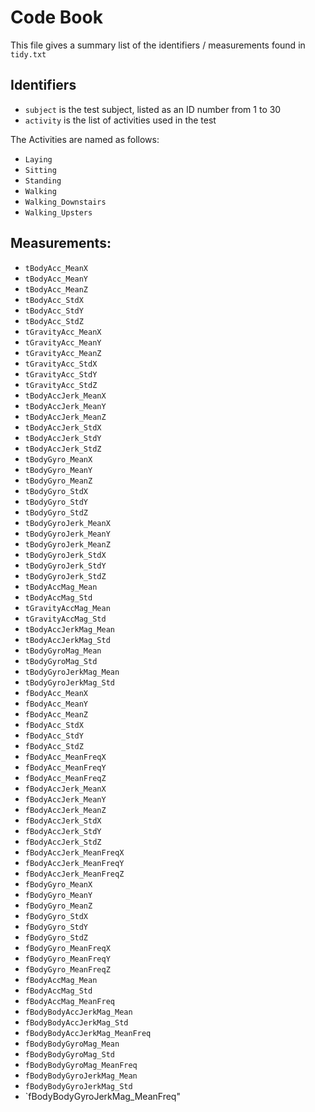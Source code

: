 # Code Book

This file gives a summary list of the identifiers / measurements found in
`tidy.txt`

## Identifiers

- `subject` is the test subject, listed as an ID number from 1 to 30
- `activity` is the list of activities used in the test 

The Activities are named as follows:

- `Laying`
- `Sitting`
- `Standing`
- `Walking`
- `Walking_Downstairs`
- `Walking_Upsters`

## Measurements:

- `tBodyAcc_MeanX`
- `tBodyAcc_MeanY`               
- `tBodyAcc_MeanZ`
- `tBodyAcc_StdX`                
- `tBodyAcc_StdY`
- `tBodyAcc_StdZ`               
- `tGravityAcc_MeanX`
- `tGravityAcc_MeanY`           
- `tGravityAcc_MeanZ`
- `tGravityAcc_StdX`             
- `tGravityAcc_StdY`
- `tGravityAcc_StdZ`            
- `tBodyAccJerk_MeanX`
- `tBodyAccJerk_MeanY`          
- `tBodyAccJerk_MeanZ`
- `tBodyAccJerk_StdX`            
- `tBodyAccJerk_StdY`
- `tBodyAccJerk_StdZ`            
- `tBodyGyro_MeanX`
- `tBodyGyro_MeanY`             
- `tBodyGyro_MeanZ`
- `tBodyGyro_StdX`               
- `tBodyGyro_StdY`
- `tBodyGyro_StdZ`               
- `tBodyGyroJerk_MeanX`
- `tBodyGyroJerk_MeanY`          
- `tBodyGyroJerk_MeanZ`
- `tBodyGyroJerk_StdX`          
- `tBodyGyroJerk_StdY`
- `tBodyGyroJerk_StdZ`          
- `tBodyAccMag_Mean`
- `tBodyAccMag_Std`              
- `tGravityAccMag_Mean`
- `tGravityAccMag_Std`          
- `tBodyAccJerkMag_Mean`
- `tBodyAccJerkMag_Std`          
- `tBodyGyroMag_Mean`
- `tBodyGyroMag_Std`             
- `tBodyGyroJerkMag_Mean`
- `tBodyGyroJerkMag_Std`         
- `fBodyAcc_MeanX`
- `fBodyAcc_MeanY`               
- `fBodyAcc_MeanZ`
- `fBodyAcc_StdX`               
- `fBodyAcc_StdY`
- `fBodyAcc_StdZ`                
- `fBodyAcc_MeanFreqX`    
- `fBodyAcc_MeanFreqY`           
- `fBodyAcc_MeanFreqZ`
- `fBodyAccJerk_MeanX`          
- `fBodyAccJerk_MeanY`
- `fBodyAccJerk_MeanZ`           
- `fBodyAccJerk_StdX`
- `fBodyAccJerk_StdY`            
- `fBodyAccJerk_StdZ`
- `fBodyAccJerk_MeanFreqX`       
- `fBodyAccJerk_MeanFreqY`
- `fBodyAccJerk_MeanFreqZ`       
- `fBodyGyro_MeanX`
- `fBodyGyro_MeanY`              
- `fBodyGyro_MeanZ`
- `fBodyGyro_StdX`              
- `fBodyGyro_StdY`
- `fBodyGyro_StdZ`               
- `fBodyGyro_MeanFreqX`
- `fBodyGyro_MeanFreqY`         
- `fBodyGyro_MeanFreqZ`
- `fBodyAccMag_Mean`            
- `fBodyAccMag_Std`
- `fBodyAccMag_MeanFreq`         
- `fBodyBodyAccJerkMag_Mean`
- `fBodyBodyAccJerkMag_Std`     
- `fBodyBodyAccJerkMag_MeanFreq`
- `fBodyBodyGyroMag_Mean`        
- `fBodyBodyGyroMag_Std`
- `fBodyBodyGyroMag_MeanFreq`    
- `fBodyBodyGyroJerkMag_Mean`
- `fBodyBodyGyroJerkMag_Std`     
- `fBodyBodyGyroJerkMag_MeanFreq"








